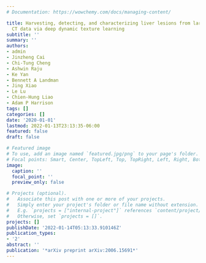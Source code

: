 ```yaml
---
# Documentation: https://wowchemy.com/docs/managing-content/

title: Harvesting, detecting, and characterizing liver lesions from large-scale multi-phase
  CT data via deep dynamic texture learning
subtitle: ''
summary: ''
authors:
- admin
- Jinzheng Cai
- Chi-Tung Cheng
- Ashwin Raju
- Ke Yan
- Bennett A Landman
- Jing Xiao
- Le Lu
- Chien-Hung Liao
- Adam P Harrison
tags: []
categories: []
date: '2020-01-01'
lastmod: 2022-01-13T23:13:35-06:00
featured: false
draft: false

# Featured image
# To use, add an image named `featured.jpg/png` to your page's folder.
# Focal points: Smart, Center, TopLeft, Top, TopRight, Left, Right, BottomLeft, Bottom, BottomRight.
image:
  caption: ''
  focal_point: ''
  preview_only: false

# Projects (optional).
#   Associate this post with one or more of your projects.
#   Simply enter your project's folder or file name without extension.
#   E.g. `projects = ["internal-project"]` references `content/project/deep-learning/index.md`.
#   Otherwise, set `projects = []`.
projects: []
publishDate: '2022-01-14T05:13:33.910146Z'
publication_types:
- '2'
abstract: ''
publication: '*arXiv preprint arXiv:2006.15691*'
---
```

